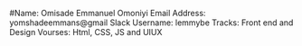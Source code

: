 #Name: Omisade Emmanuel Omoniyi
Email Address: yomshadeemmans@gmail
Slack Username: lemmybe
Tracks: Front end and Design
Vourses: Html, CSS, JS and UIUX